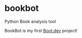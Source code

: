 # bookbot

Python Book analysis tool

BookBot is my first [Boot.dev](https://www.boot.dev) project!
